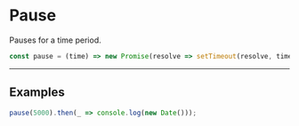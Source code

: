 # Pause

Pauses for a time period.

```js
const pause = (time) => new Promise(resolve => setTimeout(resolve, time));
```

---

## Examples

```js
pause(5000).then(_ => console.log(new Date()));
```